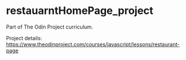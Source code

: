 # restauarntHomePage_project

Part of The Odin Project curriculum. 

Project details: https://www.theodinproject.com/courses/javascript/lessons/restaurant-page